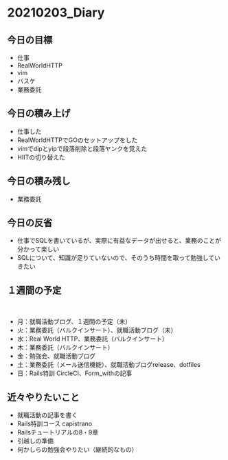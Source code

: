 # 20210203_Diary

## 今日の目標

- 仕事
- RealWorldHTTP
- vim
- バスケ
- 業務委託

## 今日の積み上げ

- 仕事した
- RealWorldHTTPでGOのセットアップをした
- vimでdipとyipで段落削除と段落ヤンクを覚えた
- HIITの切り替えた

## 今日の積み残し

- 業務委託

## 今日の反省

- 仕事でSQLを書いているが、実際に有益なデータが出せると、業務のことが分かって楽しい
- SQLについて、知識が足りていないので、そのうち時間を取って勉強していきたい

## １週間の予定
​
- 月：就職活動ブログ、１週間の予定（未）
- 火：業務委託（バルクインサート）、就職活動ブログ（未）
- 水：Real World HTTP、業務委託（バルクインサート）
- 木：業務委託（バルクインサート）
- 金：勉強会、就職活動ブログ
- 土：業務委託（メール送信機能）、就職活動ブログrelease、dotfiles
- 日：Rails特訓 CircleCI、Form_withの記事

## 近々やりたいこと

- 就職活動の記事を書く
- Rails特訓コース capistrano
- Railsチュートリアルの8・9章
- 引越しの準備
- 何かしらの勉強会やりたい（継続的なもの）